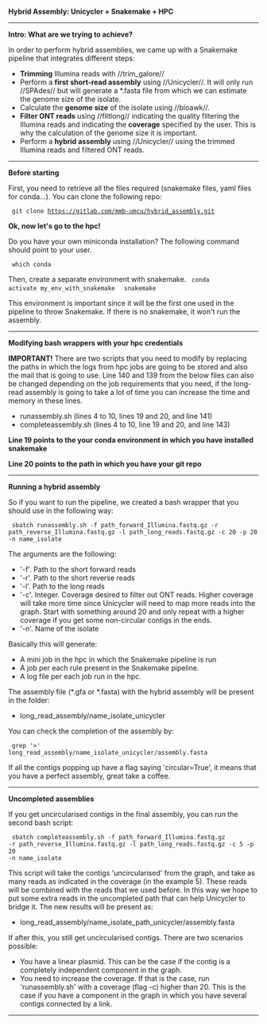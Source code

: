 __**Hybrid Assembly: Unicycler + Snakemake + HPC**__


----


__**Intro**: What are we trying to achieve?__

In order to perform hybrid assemblies, we came up with a Snakemake pipeline that integrates different steps:

  - **Trimming** Illumina reads with //trim_galore// 
  - Perform a **first short-read assembly** using //Unicycler//. It will only run //SPAdes// but will generate a *.fasta file from which we can estimate the genome size of the isolate. 
  - Calculate the **genome size** of the isolate using //bioawk//. 
  - **Filter ONT reads** using //filtlong// indicating the quality filtering the Illumina reads and indicating the **coverage** specified by the user. This is why the calculation of the genome size it is important. 
  - Perform a **hybrid assembly** using //Unicycler// using the trimmed Illumina reads and filtered ONT reads.


----


__**Before starting**__

First, you need to retrieve all the files required (snakemake files, yaml files for conda...). You can clone the following repo:

<code> git clone https://gitlab.com/mmb-umcu/hybrid_assembly.git </code>

__Ok, now let's go to the hpc!__ 

Do you have your own miniconda installation? The following command should point to your user. 

<code> which conda </code> 

Then, create a separate environment with snakemake. 
<code> conda activate my_env_with_snakemake </code>
<code> snakemake </code>

This environment is important since it will be the first one used in the pipeline to throw Snakemake. If there is no snakemake, it won't run the assembly. 

----

__**Modifying bash wrappers with your hpc credentials**__


**IMPORTANT!** There are two scripts that you need to modify by replacing the paths in which the logs from hpc jobs are going to be stored and also the mail that is going to use. Line 140 and 139 from the below files can also be changed depending on the job requirements that you need, if the long-read assembly is going to take a lot of time you can increase the time and memory in these lines.  

  * runassembly.sh (lines 4 to 10, lines 19 and 20, and line 141)
  * completeassembly.sh (lines 4 to 10, line 19 and 20, and line 143)

**Line 19 points to the your conda environment in which you have installed snakemake**

**Line 20 points to the path in which you have your git repo** 



----


__**Running a hybrid assembly**__

So if you want to run the pipeline, we created a bash wrapper that you should use in the following way:

<code> sbatch runassembly.sh -f path_forward_Illumina.fastq.gz -r path_reverse_Illumina.fastq.gz -l path_long_reads.fastq.gz -c 20 -p 20 -n name_isolate </code>

The arguments are the following:

  * '-f'. Path to the short forward reads
  * '-r'. Path to the short reverse reads
  * '-l'. Path to the long reads
  * '-c'. Integer. Coverage desired to filter out ONT reads. Higher coverage will take more time since Unicycler will need to map more reads into the graph. Start with something around 20 and only repeat with a higher coverage if you get some non-circular contigs in the ends.  
  * '-n'. Name of the isolate

Basically this will generate: 

  - A mini job in the hpc in which the Snakemake pipeline is run 
  - A job per each rule present in the Snakemake pipeline. 
  - A log file per each job run in the hpc. 

The assembly file (*.gfa or *.fasta) with the hybrid assembly will be present in the folder:

  * long_read_assembly/name_isolate_unicycler

You can check the completion of the assembly by: 

<code> grep '>' long_read_assembly/name_isolate_unicycler/assembly.fasta  </code>

If all the contigs popping up have a flag saying 'circular=True', it means that you have a perfect assembly, great take a coffee. 


----


__**Uncompleted assemblies**__

If you get uncircularised contigs in the final assembly, you can run the second bash script: 

<code> sbatch completeassembly.sh -f path_forward_Illumina.fastq.gz -r path_reverse_Illumina.fastq.gz -l path_long_reads.fastq.gz -c 5 -p 20 -n name_isolate </code>

This script will take the contigs 'uncircularised' from the graph, and take as many reads as indicated in the coverage (in the example 5). These reads will be combined with the reads that we used before. In this way we hope to put some extra reads in the uncompleted path that can help Unicycler to bridge it. The new results will be present as: 

  * long_read_assembly/name_isolate_path_unicycler/assembly.fasta 

If after this, you still get uncircularised contigs. There are two scenarios possible: 

  * You have a linear plasmid. This can be the case if the contig is a completely independent component in the graph. 
  * You need to increase the coverage. If that is the case, run 'runassembly.sh' with a coverage (flag -c) higher than 20. This is the case if you have a component in the graph in which you have several contigs connected by a link. 


----

